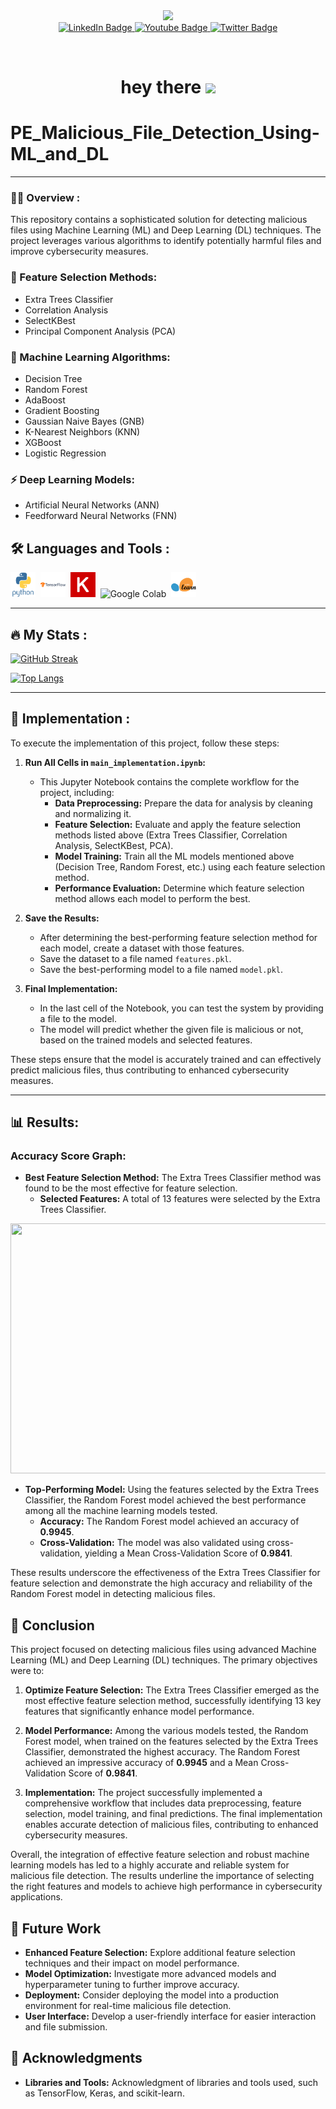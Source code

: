 <div id="header" align="center">
  <img src="https://media.giphy.com/media/M9gbBd9nbDrOTu1Mqx/giphy.gif" width="100"/>
</div>

<div id="badges" align="center">
  <a href="your-linkedin-URL">
    <img src="https://img.shields.io/badge/LinkedIn-blue?style=for-the-badge&logo=linkedin&logoColor=white" alt="LinkedIn Badge"/>
  </a>
  <a href="your-youtube-URL">
    <img src="https://img.shields.io/badge/YouTube-red?style=for-the-badge&logo=youtube&logoColor=white" alt="Youtube Badge"/>
  </a>
  <a href="your-twitter-URL">
    <img src="https://img.shields.io/badge/Twitter-blue?style=for-the-badge&logo=twitter&logoColor=white" alt="Twitter Badge"/>
  </a>
</div>

<p align="center">
  <img src="https://komarev.com/ghpvc/?username=SuyashUtekar&style=flat-square&color=blue" alt=""/>
</p>

<h1 align="center">
  hey there
  <img src="https://media.giphy.com/media/hvRJCLFzcasrR4ia7z/giphy.gif" width="30px"/>
</h1>

# PE_Malicious_File_Detection_Using-ML_and_DL
---
### :man_technologist: Overview :
This repository contains a sophisticated solution for detecting malicious files using Machine Learning (ML) and Deep Learning (DL) techniques. The project leverages various algorithms to identify potentially harmful files and improve cybersecurity measures.

### :telescope: Feature Selection Methods:

-  Extra Trees Classifier
- Correlation Analysis
- SelectKBest
- Principal Component Analysis (PCA)

### :seedling: Machine Learning Algorithms:

- Decision Tree
- Random Forest
- AdaBoost
- Gradient Boosting
- Gaussian Naive Bayes (GNB)
- K-Nearest Neighbors (KNN)
- XGBoost
- Logistic Regression

### :zap: Deep Learning Models:

- Artificial Neural Networks (ANN)
- Feedforward Neural Networks (FNN)

## :hammer_and_wrench: Languages and Tools :
<div>
  <img src="https://github.com/devicons/devicon/blob/master/icons/python/python-original-wordmark.svg" title="Python" alt="Python" width="40" height="40"/>&nbsp;
  <img src="https://github.com/devicons/devicon/blob/master/icons/tensorflow/tensorflow-original-wordmark.svg" title="TensorFlow" alt="TensorFlow" width="40" height="40"/>&nbsp;
  <img src="https://github.com/devicons/devicon/blob/master/icons/keras/keras-original.svg" title="Keras" alt="Keras" width="40" height="40"/>&nbsp;
  <img src="https://upload.wikimedia.org/wikipedia/commons/d/d0/Google_Colaboratory_SVG_Logo.svg" title="Google Colab" alt="Google Colab" width="40" height="40"/>&nbsp;
  <img src="https://github.com/devicons/devicon/blob/master/icons/scikitlearn/scikitlearn-original-wordmark.svg" title="Scikit-learn" alt="Scikit-learn" width="40" height="40"/>&nbsp;
</div>

---

## :fire: My Stats :
[![GitHub Streak](http://github-readme-streak-stats.herokuapp.com?user=SuyashUtekar&theme=dark&background=000000)](https://git.io/streak-stats)

[![Top Langs](https://github-readme-stats.vercel.app/api/top-langs/?username=SuyashUtekar&layout=compact&theme=vision-friendly-dark)](https://github.com/anuraghazra/github-readme-stats)

---

## 🚀 Implementation :

To execute the implementation of this project, follow these steps:

1. **Run All Cells in `main_implementation.ipynb`:**
   - This Jupyter Notebook contains the complete workflow for the project, including:
     - **Data Preprocessing:** Prepare the data for analysis by cleaning and normalizing it.
     - **Feature Selection:** Evaluate and apply the feature selection methods listed above (Extra Trees Classifier, Correlation Analysis, SelectKBest, PCA).
     - **Model Training:** Train all the ML models mentioned above (Decision Tree, Random Forest, etc.) using each feature selection method.
     - **Performance Evaluation:** Determine which feature selection method allows each model to perform the best.

2. **Save the Results:**
   - After determining the best-performing feature selection method for each model, create a dataset with those features.
   - Save the dataset to a file named `features.pkl`.
   - Save the best-performing model to a file named `model.pkl`.

3. **Final Implementation:**
   - In the last cell of the Notebook, you can test the system by providing a file to the model.
   - The model will predict whether the given file is malicious or not, based on the trained models and selected features.

These steps ensure that the model is accurately trained and can effectively predict malicious files, thus contributing to enhanced cybersecurity measures.

---

## 📊 Results:

### Accuracy Score Graph: 

- **Best Feature Selection Method:** The Extra Trees Classifier method was found to be the most effective for feature selection.
  - **Selected Features:** A total of 13 features were selected by the Extra Trees Classifier.
  
<img src="https://github.com/user-attachments/assets/9069b8b0-4cca-4184-90a5-884d14aaabcc" width="600" height="400"/>

- **Top-Performing Model:** Using the features selected by the Extra Trees Classifier, the Random Forest model achieved the best performance among all the machine learning models tested.
  - **Accuracy:** The Random Forest model achieved an accuracy of **0.9945**.
  - **Cross-Validation:** The model was also validated using cross-validation, yielding a Mean Cross-Validation Score of **0.9841**.
  
These results underscore the effectiveness of the Extra Trees Classifier for feature selection and demonstrate the high accuracy and reliability of the Random Forest model in detecting malicious files.

## 📝 Conclusion

This project focused on detecting malicious files using advanced Machine Learning (ML) and Deep Learning (DL) techniques. The primary objectives were to:

1. **Optimize Feature Selection:** The Extra Trees Classifier emerged as the most effective feature selection method, successfully identifying 13 key features that significantly enhance model performance.

2. **Model Performance:** Among the various models tested, the Random Forest model, when trained on the features selected by the Extra Trees Classifier, demonstrated the highest accuracy. The Random Forest achieved an impressive accuracy of **0.9945** and a Mean Cross-Validation Score of **0.9841**.

3. **Implementation:** The project successfully implemented a comprehensive workflow that includes data preprocessing, feature selection, model training, and final predictions. The final implementation enables accurate detection of malicious files, contributing to enhanced cybersecurity measures.

Overall, the integration of effective feature selection and robust machine learning models has led to a highly accurate and reliable system for malicious file detection. The results underline the importance of selecting the right features and models to achieve high performance in cybersecurity applications.

## 🚀 Future Work

- **Enhanced Feature Selection:** Explore additional feature selection techniques and their impact on model performance.
- **Model Optimization:** Investigate more advanced models and hyperparameter tuning to further improve accuracy.
- **Deployment:** Consider deploying the model into a production environment for real-time malicious file detection.
- **User Interface:** Develop a user-friendly interface for easier interaction and file submission.

## 🙏 Acknowledgments

- **Libraries and Tools:** Acknowledgment of libraries and tools used, such as TensorFlow, Keras, and scikit-learn.

